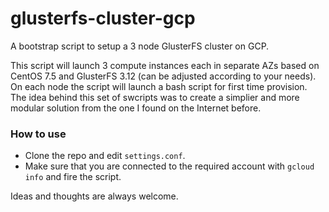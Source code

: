 # glusterfs-cluster-gcp
A bootstrap script to setup a 3 node GlusterFS cluster on GCP.

This script will launch 3 compute instances each in separate AZs based on CentOS 7.5 and GlusterFS 3.12 (can be adjusted according to your needs).
On each node the script will launch a bash script for first time provision.
The idea behind this set of swcripts was to create a simplier and more modular solution from the one I found on the Internet before.

### How to use
* Clone the repo and edit `settings.conf`.
* Make sure that you are connected to the required account with `gcloud info` and fire the script.


Ideas and thoughts are always welcome.
